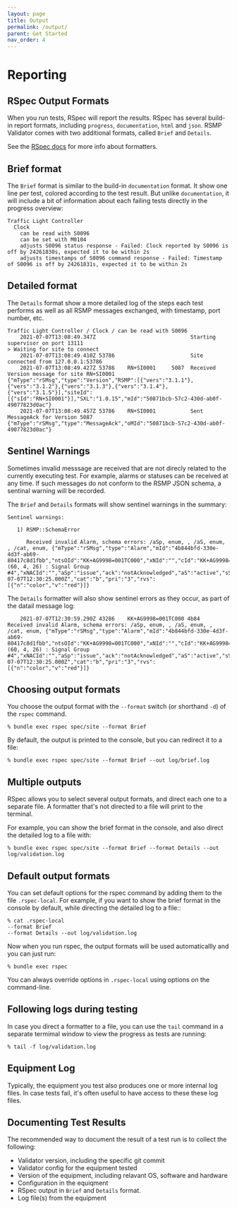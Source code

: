 ```yaml
---
layout: page
title: Output
permalink: /output/
parent: Get Started
nav_order: 4
---
```



# Reporting

## RSpec Output Formats
When you run tests, RSpec will report the results.
RSpec has several build-in report formats, including `progress`, `documentation`, `html` and `json`. RSMP Validator comes with two additional formats, called `Brief` and `Details`.

See the [RSpec docs](https://relishapp.com/rspec/rspec-core/v/2-6/docs/command-line/format-option) for more info about formatters.

## Brief format
The `Brief` format is similar to the build-in `documentation` format. It show one line per test, colored according to the test result. But unlike `documentation`, it will include a bit of information about each failing tests directly in the progress overview:

```
Traffic Light Controller
  Clock
    can be read with S0096
    can be set with M0104
    adjusts S0096 status response - Failed: Clock reported by S0096 is off by 24261830s, expected it to be within 2s
    adjusts timestamps of S0096 command response - Failed: Timestamp of S0096 is off by 24261831s, expected it to be within 2s
```

## Detailed format
The `Details` format show a more detailed log of the steps each test performs  as well as all RSMP messages exchanged, with timestamp, port number, etc.

```
Traffic Light Controller / Clock / can be read with S0096
    2021-07-07T13:08:49.347Z                              Starting supervisor on port 13111
> Waiting for site to connect
    2021-07-07T13:08:49.410Z 53786                        Site connected from 127.0.0.1:53786
    2021-07-07T13:08:49.427Z 53786    RN+SI0001     5087  Received Version message for site RN+SI0001 {"mType":"rSMsg","type":"Version","RSMP":[{"vers":"3.1.1"},{"vers":"3.1.2"},{"vers":"3.1.3"},{"vers":"3.1.4"},{"vers":"3.1.5"}],"siteId":[{"sId":"RN+SI0001"}],"SXL":"1.0.15","mId":"50871bcb-57c2-430d-ab0f-49077823d0ac"}
    2021-07-07T13:08:49.457Z 53786    RN+SI0001           Sent MessageAck for Version 5087 {"mType":"rSMsg","type":"MessageAck","oMId":"50871bcb-57c2-430d-ab0f-49077823d0ac"}
```

## Sentinel Warnings
Sometimes invalid messsage are received that are not direcly related to the currently executing test. For example, alarms or statuses can be received at any time. If such messages do not conform to the RSMP JSON schema, a sentinal warning will be recorded.

The `Brief` and `Details` formats will show sentinel warnings in the summary:

```
Sentinel warnings:

   1) RSMP::SchemaError

      Received invalid Alarm, schema errors: /aSp, enum, , /aS, enum, , /cat, enum, {"mType":"rSMsg","type":"Alarm","mId":"4b844bfd-330e-4d3f-ab69-80417c8d1fbb","ntsOId":"KK+AG9998=001TC000","xNId":"","cId":"KK+AG9998=001SG004","aCId":"A0202","xACId":"C_LAMP_L1_RED (60, 4, 26) : Signal Group #4","xNACId":"","aSp":"issue","ack":"notAcknowledged","aS":"active","sS":"notSuspended","aTs":"2021-07-07T12:30:25.000Z","cat":"b","pri":"3","rvs":[{"n":"color","v":"red"}]}
```


The `Details` formatter will also show sentinel errors as they occur, as part of the datail message log:

```
    2021-07-07T12:30:59.290Z 43286    KK+AG9998=001TC000 4b84  Received invalid Alarm, schema errors: /aSp, enum, , /aS, enum, , /cat, enum, {"mType":"rSMsg","type":"Alarm","mId":"4b844bfd-330e-4d3f-ab69-80417c8d1fbb","ntsOId":"KK+AG9998=001TC000","xNId":"","cId":"KK+AG9998=001SG004","aCId":"A0202","xACId":"C_LAMP_L1_RED (60, 4, 26) : Signal Group #4","xNACId":"","aSp":"issue","ack":"notAcknowledged","aS":"active","sS":"notSuspended","aTs":"2021-07-07T12:30:25.000Z","cat":"b","pri":"3","rvs":[{"n":"color","v":"red"}]}
```

## Choosing output formats
You choose the output format with the `--format` switch (or shorthand `-d`) of the `rspec` command.

```
% bundle exec rspec spec/site --format Brief
```

By default, the output is printed to the console, but you can redirect it to a file:

```
% bundle exec rspec spec/site --format Brief --out log/brief.log
```

##  Multiple outputs
RSpec allows you to select several output formats, and direct each one to a separate file. A formatter that's not directed to a file will print to the terminal.

For example, you can show the brief format in the console, and also direct the detailed log to a file with:

```
% bundle exec rspec spec/site --format Brief --format Details --out log/validation.log
```

## Default output formats
You can set default options for the rspec command by adding them to the file `.rspec-local`. For example, if you want to show the brief format in the console by default, while directing the detailed log to a file::

```
% cat .rspec-local
--format Brief
--format Details --out log/validation.log
```

Now when you run rspec, the output formats will be used automaticallly and you can just run:

```
% bundle exec rspec
```

You can always override options in `.rspec-local` using options on the command-line.

## Following logs during testing
In case you direct a formatter to a file, you can use the `tail` command in a separate termimal window to view the progress as tests are running:

```
% tail -f log/validation.log
```

## Equipment Log
Typically, the equipment you test also produces one or more internal log files. In case tests fail, it's often useful to have access to these these log files.

## Documenting Test Results
The recommended way to document the result of a test run is to collect the following:

- Validator version, including the specific git commit
- Validator config for the equipment tested
- Version of the equipment, including relavant OS, software and hardware
- Configuration in the equiqment
- RSpec output in `Brief` and `Details` format.
- Log file(s) from the equipment
